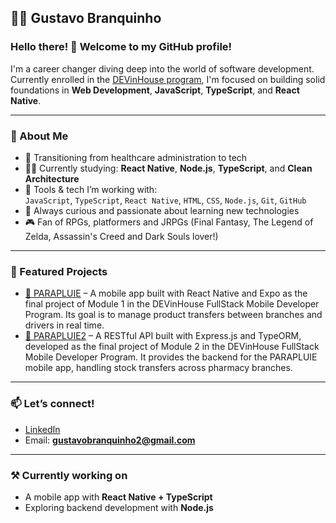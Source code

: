 ## 🧑‍💻 Gustavo Branquinho

### Hello there! 👋 Welcome to my GitHub profile!

I'm a career changer diving deep into the world of software development. Currently enrolled in the [DEVinHouse program]((https://devinhouse.tech/clamed/)), I'm focused on building solid foundations in **Web Development**, **JavaScript**, **TypeScript**, and **React Native**.

---

### 🚀 About Me

- 🎯 Transitioning from healthcare administration to tech  
- 👨‍🏫 Currently studying: **React Native**, **Node.js**, **TypeScript**, and **Clean Architecture**  
- 🔧 Tools & tech I’m working with:  
  `JavaScript`, `TypeScript`, `React Native`, `HTML`, `CSS`, `Node.js`, `Git`, `GitHub`
- 🌱 Always curious and passionate about learning new technologies  
- 🎮 Fan of RPGs, platformers and JRPGs (Final Fantasy, The Legend of Zelda, Assassin's Creed and Dark Souls lover!)  

---

### 🧩 Featured Projects

- [🔗 PARAPLUIE](https://github.com/branquinho91/PARAPLUIE) – A mobile app built with React Native and Expo as the final project of Module 1 in the DEVinHouse FullStack Mobile Developer Program.
Its goal is to manage product transfers between branches and drivers in real time.
- [🔗 PARAPLUIE2](https://github.com/branquinho91/PARAPLUIE2) – A RESTful API built with Express.js and TypeORM, developed as the final project of Module 2 in the DEVinHouse FullStack Mobile Developer Program.
It provides the backend for the PARAPLUIE mobile app, handling stock transfers across pharmacy branches. 

---

### 📫 Let’s connect!

- [LinkedIn](https://www.linkedin.com/in/gustavobranquinho2/)
- Email: **gustavobranquinho2@gmail.com**  

---

### ⚒️ Currently working on

- A mobile app with **React Native + TypeScript** 
- Exploring backend development with **Node.js**  
